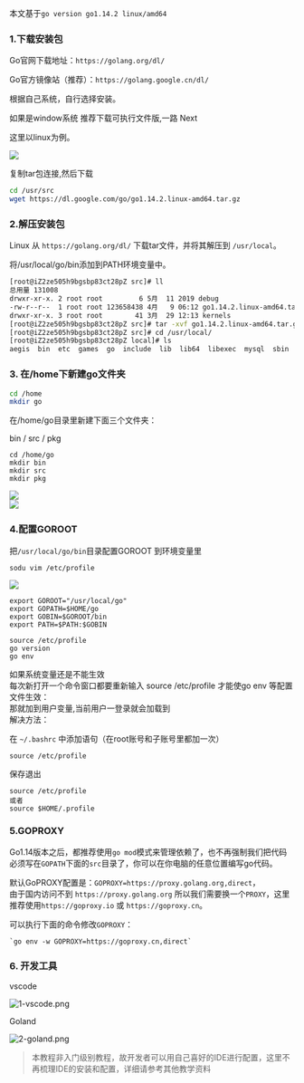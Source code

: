 
本文基于`go version go1.14.2 linux/amd64`

<a name="d4daa7c5"></a>
### 1.下载安装包

Go官网下载地址：`https://golang.org/dl/`

Go官方镜像站（推荐）：`https://golang.google.cn/dl/`

根据自己系统，自行选择安装。

如果是window系统 推荐下载可执行文件版,一路 Next

这里以linux为例。

![](https://img2020.cnblogs.com/blog/1441611/202004/1441611-20200416112615826-2133135972.png#id=zvroP&originHeight=464&originWidth=1164&originalType=binary&ratio=1&rotation=0&showTitle=false&status=done&style=none&title=)

复制tar包连接,然后下载

```bash
cd /usr/src
wget https://dl.google.com/go/go1.14.2.linux-amd64.tar.gz
```

<a name="35ae0872"></a>
### 2.解压安装包

Linux 从 `https://golang.org/dl/` 下载tar⽂件，并将其解压到 `/usr/local`。

将/usr/local/go/bin添加到PATH环境变量中。

```bash
[root@iZ2ze505h9bgsbp83ct28pZ src]# ll
总用量 131008
drwxr-xr-x. 2 root root         6 5月  11 2019 debug
-rw-r--r--  1 root root 123658438 4月   9 06:12 go1.14.2.linux-amd64.tar.gz
drwxr-xr-x. 3 root root        41 3月  29 12:13 kernels
[root@iZ2ze505h9bgsbp83ct28pZ src]# tar -xvf go1.14.2.linux-amd64.tar.gz -C /usr/local/
[root@iZ2ze505h9bgsbp83ct28pZ src]# cd /usr/local/
[root@iZ2ze505h9bgsbp83ct28pZ local]# ls
aegis  bin  etc  games  go  include  lib  lib64  libexec  mysql  sbin  share  src
```

<a name="87dd8d47"></a>
### 3. 在/home下新建go文件夹

```bash
cd /home
mkdir go
```

在/home/go目录里新建下面三个文件夹：

bin / src / pkg

```
cd /home/go
mkdir bin
mkdir src
mkdir pkg
```

![](https://cdn.nlark.com/yuque/0/2022/png/26269664/1650470398898-b212fc73-7077-430d-bdee-7c04e15af23c.png#clientId=ueb8534ac-7151-4&from=paste&id=u40f8ea27&originHeight=184&originWidth=548&originalType=url&ratio=1&rotation=0&showTitle=false&status=done&style=none&taskId=u1d28d98f-543b-4927-8a4d-4a121c89c93&title=)<br />![](https://img2018.cnblogs.com/blog/1441611/201912/1441611-20191218075148240-2006090421.png#id=WlaTd&originHeight=244&originWidth=571&originalType=binary&ratio=1&rotation=0&showTitle=false&status=done&style=none&title=)
<a name="32f3d0ab"></a>
### 4.配置GOROOT

把`/usr/local/go/bin`目录配置GOROOT 到环境变量里

```
sodu vim /etc/profile
```

![](https://img2018.cnblogs.com/blog/1441611/201912/1441611-20191218074620346-81544102.png#id=UjEbn&originHeight=553&originWidth=592&originalType=binary&ratio=1&rotation=0&showTitle=false&status=done&style=none&title=)

```
export GOROOT="/usr/local/go"
export GOPATH=$HOME/go
export GOBIN=$GOROOT/bin
export PATH=$PATH:$GOBIN
```

```
source /etc/profile
go version
go env
```

如果系统变量还是不能生效<br />每次新打开一个命令窗口都要重新输入 source /etc/profile 才能使go env 等配置文件生效：<br />那就加到用户变量,当前用户一登录就会加载到<br />解决方法：

在 `~/.bashrc` 中添加语句（在root账号和子账号里都加一次）

```
source /etc/profile
```

保存退出

```
source /etc/profile 
或者
source $HOME/.profile
```

<a name="5.GOPROXY"></a>
### 5.GOPROXY

Go1.14版本之后，都推荐使用`go mod`模式来管理依赖了，也不再强制我们把代码必须写在`GOPATH`下面的`src`目录了，你可以在你电脑的任意位置编写go代码。

默认GoPROXY配置是：`GOPROXY=https://proxy.golang.org,direct`，<br />由于国内访问不到 `https://proxy.golang.org` 所以我们需要换一个`PROXY`，这里推荐使用`https://goproxy.io` 或 `https://goproxy.cn`。

可以执行下面的命令修改`GOPROXY`：

```
`go env -w GOPROXY=https://goproxy.cn,direct`
```


<a name="dPw1V"></a>
### 6. 开发工具

vscode

![1-vscode.png](https://cdn.nlark.com/yuque/0/2022/png/26269664/1650470534179-7c88e585-a397-4809-b4d0-9c34b9357bb0.png#clientId=ueb8534ac-7151-4&from=drop&id=u4ace4cdf&originHeight=546&originWidth=954&originalType=binary&ratio=1&rotation=0&showTitle=false&size=97118&status=done&style=none&taskId=u2d630541-3b77-43f9-8fee-6f5fe4ede99&title=)

Goland

![2-goland.png](https://cdn.nlark.com/yuque/0/2022/png/26269664/1650470543264-9725a31a-047e-4ec0-9c78-84f26cf24541.png#clientId=ueb8534ac-7151-4&from=drop&id=u9cb0db7a&originHeight=512&originWidth=512&originalType=binary&ratio=1&rotation=0&showTitle=false&size=13554&status=done&style=none&taskId=u6de22ae3-26f8-4d90-b39a-d9a1eb91406&title=)
> 本教程非入门级别教程，故开发者可以用自己喜好的IDE进行配置，这里不再梳理IDE的安装和配置，详细请参考其他教学资料

